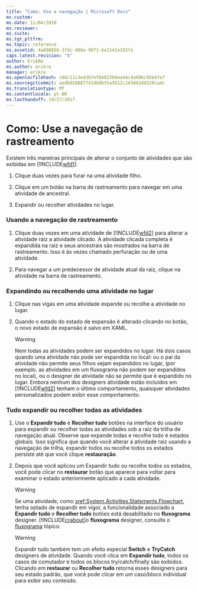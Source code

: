 ```yaml
---
title: "Como: Use a navegação | Microsoft Docs"
ms.custom: 
ms.date: 11/04/2016
ms.reviewer: 
ms.suite: 
ms.tgt_pltfrm: 
ms.topic: reference
ms.assetid: 4a688056-37dc-406a-9071-be2141e192fe
caps.latest.revision: "5"
author: ErikRe
ms.author: erikre
manager: erikre
ms.openlocfilehash: c66c11c3e43b7efbb025b6ea44c4a686c95b47e7
ms.sourcegitcommit: aadb9588877418b8b55a5612c1d3842d4520ca4c
ms.translationtype: MT
ms.contentlocale: pt-BR
ms.lasthandoff: 10/27/2017
---
```

# <a name="how-to-use-breadcrumb-navigation"></a>Como: Use a navegação de rastreamento
Existem três maneiras principais de alterar o conjunto de atividades que são exibidas em [!INCLUDE[wfd1](../workflow-designer/includes/wfd1_md.md)]:  
  
1.  Clique duas vezes para furar na uma atividade filho.  
  
2.  Clique em um botão na barra de rastreamento para navegar em uma atividade de ancestral.  
  
3.  Expandir ou recolher atividades no lugar.  
  
### <a name="using-breadcrumb-navigation"></a>Usando a navegação de rastreamento  
  
1.  Clique duas vezes em uma atividade de [!INCLUDE[wfd2](../workflow-designer/includes/wfd2_md.md)] para alterar a atividade raiz a atividade clicado. A atividade clicada completa é expandida na raiz e seus ancestrais são mostrados na barra de rastreamento. Isso é às vezes chamado perfuração ou de uma atividade.  
  
2.  Para navegar a um predecessor de atividade atual da raiz, clique na atividade na barra de rastreamento.  
  
### <a name="expanding-or-collapsing-an-activity-in-place"></a>Expandindo ou recolhendo uma atividade no lugar  
  
1.  Clique nas vigas em uma atividade expande ou recolhe a atividade no lugar.  
  
2.  Quando o estado do estado de expansão é alterado clicando no botão, o novo estado de expansão é salvo em XAML.  
  
    > [!WARNING]
    >  Nem todas as atividades podem ser expandidos no lugar. Há dois casos quando uma atividade não pode ser expandida no local: ou o pai da atividade não permite seus filhos sejam expandidos no lugar, (por exemplo, as atividades em um fluxograma não podem ser expandidos no local), ou o designer de atividade não se permite que é expandido no lugar. Embora nenhum dos designers atividade estão incluídos em [!INCLUDE[wfd2](../workflow-designer/includes/wfd2_md.md)] tenham o último comportamento, quaisquer atividades personalizados podem exibir esse comportamento.  
  
### <a name="expanding-all-or-collapsing-all-activities"></a>Tudo expandir ou recolher todas as atividades  
  
1.  Use o **Expandir tudo** e **Recolher tudo** botões na interface do usuário para expandir ou recolher todas as atividades sob a raiz da trilha de navegação atual. Observe que expande todas e recolhe todo é estados globais. Isso significa que quando você alterar a atividade raiz usando a navegação de trilha, expandir todos ou recolhe todos os estados persiste até que você clique **restauração**.  
  
2.  Depois que você aplicou um Expandir tudo ou recolhe todos os estados, você pode clicar no **restaurar** botão que aparece para voltar para examinar o estado anteriormente aplicado a cada atividade.  
  
    > [!WARNING]
    >  Se uma atividade, como <xref:System.Activities.Statements.Flowchart>, tenha optado de expandir em vigor, a funcionalidade associado a **Expandir tudo** e **Recolher tudo** botões está desabilitado no **fluxograma**  designer. [!INCLUDE[crabout](../test/includes/crabout_md.md)]o **fluxograma** designer, consulte o [fluxograma](../workflow-designer/flowchart-activity-designer.md) tópico.  
  
    > [!WARNING]
    >  Expandir tudo também tem um efeito especial **Switch** e **TryCatch** designers de atividade. Quando você clica em **Expandir tudo**, todos os casos de comutador e todos os blocos try/catch/finally são exibidos. Clicando em **restaurar** ou **Recolher tudo** retorna esses designers para seu estado padrão, que você pode clicar em um caso/bloco individual para exibir seu conteúdo.